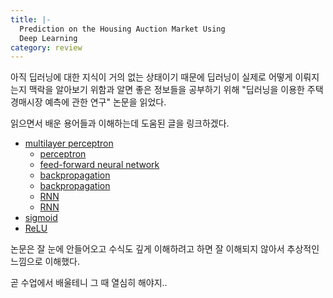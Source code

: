 ```yaml
---
title: |-
  Prediction on the Housing Auction Market Using
  Deep Learning
category: review
---
```


아직 딥러닝에 대한 지식이 거의 없는 상태이기 때문에 딥러닝이 실제로 어떻게 이뤄지는지 맥락을 알아보기 위함과 알면 좋은 정보들을 공부하기 위해 "딥러닝을 이용한 주택 경매시장 예측에 관한 연구" 논문을 읽었다.

읽으면서 배운 용어들과 이해하는데 도움된 글을 링크하겠다.

- [multilayer perceptron](http://www.aistudy.co.kr/neural/multilayer_perceptron.htm)
	- [perceptron](http://www.aistudy.co.kr/neural/perceptron.htm)
	- [feed-forward neural network](https://wikidocs.net/24987)
	- [backpropagation](https://evan-moon.github.io/2018/07/19/deep-learning-backpropagation/)
	- [backpropagation](https://jaejunyoo.blogspot.com/search?q=back+propagation)
	- [RNN](https://wikidocs.net/22886)
	- [RNN](https://en.wikipedia.org/wiki/Recurrent_neural_network)
- [sigmoid](https://reniew.github.io/12/)
- [ReLU](https://reniew.github.io/12/)

논문은 잘 눈에 안들어오고 수식도 깊게 이해하려고 하면 잘 이해되지 않아서 추상적인 느낌으로 이해했다.

곧 수업에서 배울테니 그 때 열심히 해야지..
